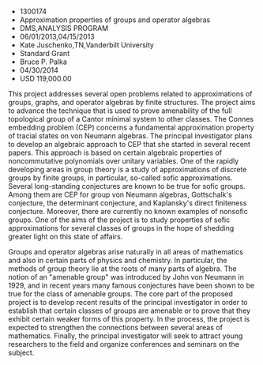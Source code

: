 
* 1300174
* Approximation properties of groups and operator algebras
* DMS,ANALYSIS PROGRAM
* 06/01/2013,04/15/2013
* Kate Juschenko,TN,Vanderbilt University
* Standard Grant
* Bruce P. Palka
* 04/30/2014
* USD 119,000.00

This project addresses several open problems related to approximations of
groups, graphs, and operator algebras by finite structures. The project aims to
advance the technique that is used to prove amenability of the full topological
group of a Cantor minimal system to other classes. The Connes embedding problem
(CEP) concerns a fundamental approximation property of tracial states on von
Neumann algebras. The principal investigator plans to develop an algebraic
approach to CEP that she started in several recent papers. This approach is
based on certain algebraic properties of noncommutative polynomials over unitary
variables. One of the rapidly developing areas in group theory is a study of
approximations of discrete groups by finite groups, in particular, so-called
sofic approximations. Several long-standing conjectures are known to be true for
sofic groups. Among them are CEP for group von Neumann algebras, Gottschalk's
conjecture, the determinant conjecture, and Kaplansky's direct finiteness
conjecture. Moreover, there are currently no known examples of nonsofic groups.
One of the aims of the project is to study properties of sofic approximations
for several classes of groups in the hope of shedding greater light on this
state of affairs.

Groups and operator algebras arise naturally in all areas of mathematics and
also in certain parts of physics and chemistry. In particular, the methods of
group theory lie at the roots of many parts of algebra. The notion of an
"amenable group" was introduced by John von Neumann in 1929, and in recent years
many famous conjectures have been shown to be true for the class of amenable
groups. The core part of the proposed project is to develop recent results of
the principal investigator in order to establish that certain classes of groups
are amenable or to prove that they exhibit certain weaker forms of this
property. In the process, the project is expected to strengthen the connections
between several areas of mathematics. Finally, the principal investigator will
seek to attract young researchers to the field and organize conferences and
seminars on the subject.
